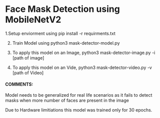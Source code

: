 # Face Mask Detection using MobileNetV2

1.Setup enviorment using pip install -r requirments.txt

2. Train Model using python3 mask-detector-model.py

3. To apply this model on an Image, python3 mask-detector-image.py -i [path of image]

4. To apply this model on an Vide, python3 mask-detector-video.py -v [path of Video]

#### COMMENTS:


Model needs to be generalized for real life scenarios as it fails to detect masks when more number of faces are present in the image

Due to Hardware limitiations this model was trained only for 30 epochs.
